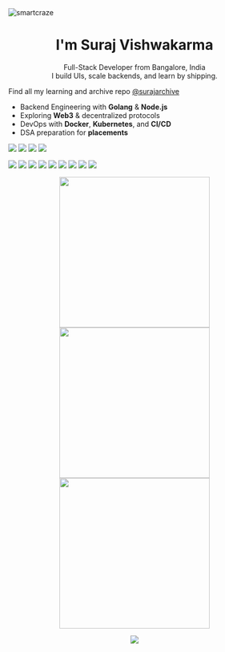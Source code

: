 <img src="https://komarev.com/ghpvc/?username=smartcraze&label=Profile%20views&color=0e75b6&style=flat" alt="smartcraze" />
<h1 align="center">I'm Suraj Vishwakarma</h1>

<p align="center">
  Full-Stack Developer from Bangalore, India<br/>
  I build UIs, scale backends, and learn by shipping.
</p>


  Find all my learning and archive repo [@surajarchive](https://github.com/surajarchive)


- Backend Engineering with **Golang** & **Node.js**
- Exploring **Web3** & decentralized protocols
- DevOps with **Docker**, **Kubernetes**, and **CI/CD**
- DSA preparation for **placements**
<p >
  <a href="https://surajv.me"><img src="https://img.shields.io/badge/Portfolio-000?style=flat&logo=google-chrome&logoColor=white" /></a>
  <a href="https://linkedin.com/in/surajv354"><img src="https://img.shields.io/badge/LinkedIn-0077B5?style=flat&logo=linkedin&logoColor=white" /></a>
  <a href="https://x.com/surajv354"><img src="https://img.shields.io/badge/X-000?style=flat&logo=x&logoColor=white" /></a>
  <a href="https://youtube.com/@smartcraze17"><img src="https://img.shields.io/badge/YouTube-FF0000?style=flat&logo=youtube&logoColor=white" /></a>
</p>

  
<p>
  <img src="https://img.shields.io/badge/React-20232A?style=flat&logo=react" />
  <img src="https://img.shields.io/badge/Next.js-000?style=flat&logo=nextdotjs" />
  <img src="https://img.shields.io/badge/TailwindCSS-38B2AC?style=flat&logo=tailwind-css&logoColor=white" />
  <img src="https://img.shields.io/badge/Node.js-339933?style=flat&logo=nodedotjs&logoColor=white" />
  <img src="https://img.shields.io/badge/Go-00ADD8?style=flat&logo=go&logoColor=white" />
  <img src="https://img.shields.io/badge/Docker-white?style=flat&logo=docker&logoColor=2496ED" />
  <img src="https://img.shields.io/badge/PostgreSQL-0D3A66?style=flat&logo=postgresql&logoColor=white" />
  <img src="https://img.shields.io/badge/MongoDB-white?style=flat&logo=mongodb&logoColor=47A248" />
  <img src="https://img.shields.io/badge/GitHub-181717?style=flat&logo=github" />
</p>

<p align="center"> <img src="https://github-readme-stats.vercel.app/api?username=smartcraze&theme=tokyonight&hide_border=false&include_all_commits=false&count_private=false&card_width=300" width="300" /> <img src="https://github-readme-streak-stats.herokuapp.com/?user=smartcraze&theme=tokyonight&hide_border=false" width="300" /> <img src="https://github-readme-stats.vercel.app/api/top-langs/?username=smartcraze&theme=tokyonight&hide_border=false&layout=compact&card_width=300" width="300" /> </p> <p align="center"> <img src="https://github-profile-trophy.vercel.app/?username=smartcraze&theme=ambient_gradient&no-frame=true&no-bg=true&margin-w=4" /> </p>


